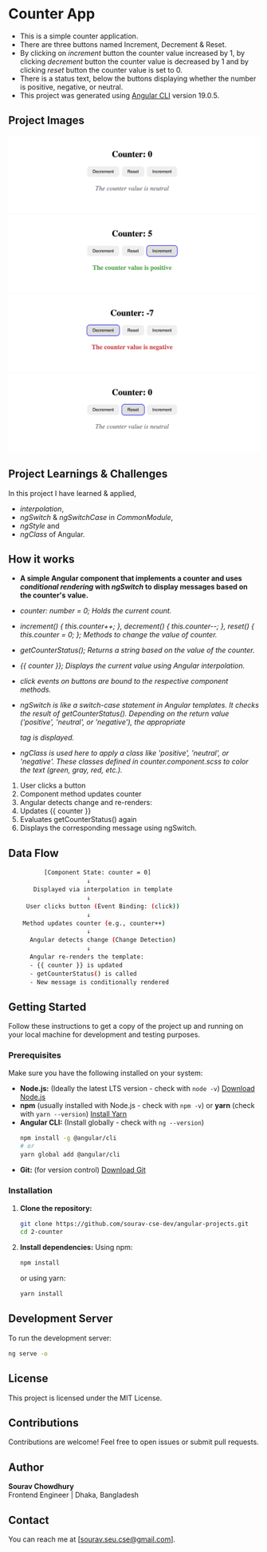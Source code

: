 # Counter App

- This is a simple counter application.
- There are three buttons named Increment, Decrement & Reset.
- By clicking on _increment_ button the counter value increased by 1, by clicking _decrement_ button the counter value is decreased by 1 and by clicking _reset_ button the counter value is set to 0.
- There is a status text, below the buttons displaying whether the number is positive, negative, or neutral.
- This project was generated using [Angular CLI](https://github.com/angular/angular-cli) version 19.0.5.

## Project Images

![Project Image 1](./assets/project-image-initial.png)
![Project Image 2](./assets/project-image-positive.png)
![Project Image 3](./assets/project-image-negative.png)
![Project Image 4](./assets/project-image-reset.png)

## Project Learnings & Challenges

In this project I have learned & applied,

- _interpolation_,
- _ngSwitch_ & _ngSwitchCase_ in _CommonModule_,
- _ngStyle_ and
- _ngClass_
of Angular.

## How it works 

- **A simple Angular component that implements a counter and uses _conditional rendering_ with _ngSwitch_ to display messages based on the counter's value.**

- _counter: number = 0; Holds the current count._
- _increment() { this.counter++; }, decrement() { this.counter--; }, reset() { this.counter = 0; }; Methods to change the value of counter._
- _getCounterStatus(); Returns a string based on the value of the counter._
- _{{ counter }}; Displays the current value using Angular interpolation._
- _click events on buttons are bound to the respective component methods._
- _ngSwitch is like a switch-case statement in Angular templates. It checks the result of getCounterStatus(). Depending on the return value ('positive', 'neutral', or 'negative'), the appropriate <p> tag is displayed._
- _ngClass is used here to apply a class like 'positive', 'neutral', or 'negative'. These classes defined in counter.component.scss to color the text (green, gray, red, etc.)._

1. User clicks a button
2. Component method updates counter
3. Angular detects change and re-renders:
4. Updates {{ counter }}
5. Evaluates getCounterStatus() again
6. Displays the corresponding message using ngSwitch.

## Data Flow
```bash
          [Component State: counter = 0]
                      ↓
       Displayed via interpolation in template
                      ↓
     User clicks button (Event Binding: (click))
                      ↓
    Method updates counter (e.g., counter++)
                      ↓
      Angular detects change (Change Detection)
                      ↓
      Angular re-renders the template:
      - {{ counter }} is updated
      - getCounterStatus() is called
      - New message is conditionally rendered
```

## Getting Started

Follow these instructions to get a copy of the project up and running on your local machine for development and testing purposes.

### Prerequisites

Make sure you have the following installed on your system:

- **Node.js:** (Ideally the latest LTS version - check with `node -v`) [Download Node.js](https://nodejs.org/)
- **npm** (usually installed with Node.js - check with `npm -v`) or **yarn** (check with `yarn --version`) [Install Yarn](https://yarnpkg.com/getting-started)
- **Angular CLI:** (Install globally - check with `ng --version`)
  ```bash
  npm install -g @angular/cli
  # or
  yarn global add @angular/cli
  ```
- **Git:** (for version control) [Download Git](https://git-scm.com/)

### Installation

1.  **Clone the repository:**

    ```bash
    git clone https://github.com/sourav-cse-dev/angular-projects.git
    cd 2-counter
    ```

2.  **Install dependencies:**
    Using npm:
    ```bash
    npm install
    ```
    or using yarn:
    ```bash
    yarn install
    ```

## Development Server

To run the development server:

```bash
ng serve -o
```

## License

This project is licensed under the MIT License.

## Contributions

Contributions are welcome! Feel free to open issues or submit pull requests.

## Author

**Sourav Chowdhury**  
Frontend Engineer | Dhaka, Bangladesh

## Contact

You can reach me at [sourav.seu.cse@gmail.com].
